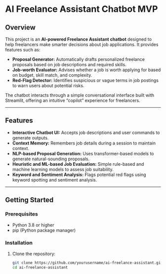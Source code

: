 # AI Freelance Assistant Chatbot MVP

## Overview

This project is an **AI-powered Freelance Assistant chatbot** designed to help freelancers make smarter decisions about job applications. It provides features such as:

- **Proposal Generator:** Automatically drafts personalized freelance proposals based on job descriptions and required skills.
- **Job-worth Evaluator:** Advises whether a job is worth applying for based on budget, skill match, and complexity.
- **Red-Flag Detector:** Identifies suspicious or vague terms in job postings to warn users about potential risks.

The chatbot interacts through a simple conversational interface built with Streamlit, offering an intuitive “copilot” experience for freelancers.

---

## Features

- **Interactive Chatbot UI:** Accepts job descriptions and user commands to generate outputs.
- **Context Memory:** Remembers job details during a session to maintain context.
- **NLP-based Proposal Generation:** Uses transformer-based models to generate natural-sounding proposals.
- **Heuristic and ML-based Job Evaluation:** Simple rule-based and machine learning models to assess job suitability.
- **Keyword and Sentiment Analysis:** Flags potential red flags using keyword spotting and sentiment analysis.

---

## Getting Started

### Prerequisites

- Python 3.8 or higher
- pip (Python package manager)

### Installation

1. Clone the repository:

   ```bash
   git clone https://github.com/yourusername/ai-freelance-assistant.git
   cd ai-freelance-assistant

